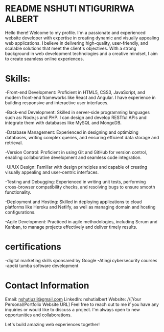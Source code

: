 # README NSHUTI NTIGURIRWA ALBERT

Hello there! Welcome to my profile. I'm a passionate and experienced
website developer with expertise in creating dynamic and visually appealing web applications.
I believe in delivering high-quality, user-friendly, and scalable solutions that meet the client's objectives.
With a strong background in web development technologies and a creative mindset, I aim to create seamless online experiences.

# Skills:
-Front-end Development: 
Proficient in 
HTML5, CSS3, JavaScript, and modern front-end frameworks like React and Angular. 
I have experience in building responsive and interactive user interfaces.

-Back-end Development: 
Skilled in server-side programming languages such as:
Node.js and PHP. 
I can design and develop RESTful APIs and integrate them with databases like MySQL and MongoDB.

-Database Management:
Experienced in designing and optimizing databases, writing complex queries, and ensuring efficient data storage and retrieval.

-Version Control:
Proficient in using Git and GitHub for version control, enabling collaborative development and seamless code integration.

-UI/UX Design: 
Familiar with design principles and capable of creating visually appealing and user-centric interfaces.

-Testing and Debugging: 
Experienced in writing unit tests, performing cross-browser compatibility checks, and resolving bugs to ensure smooth functionality.

-Deployment and Hosting:
Skilled in deploying applications to cloud platforms like Heroku and Netlify, as well as managing domain and hosting configurations.

-Agile Development: 
Practiced in agile methodologies, including Scrum and Kanban, to manage projects effectively and deliver timely results.


# certifications
-digital marketing skills sponsared by Google
-Atingi cybersecurity courses
-apeki tumba software development 

# Contact Information
Email: nshutiuzii@gmail.com
LinkedIn: nshutialbert
Website: //[Your Personal/Portfolio Website URL]
Feel free to reach out to me if you have any inquiries or would like to discuss a project. I'm always open to new opportunities and collaborations.

Let's build amazing web experiences together!

